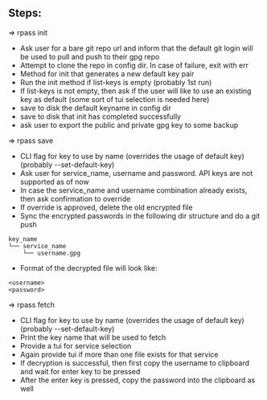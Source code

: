 ## Steps:

=> rpass init
- Ask user for a bare git repo url and inform that the default git login will be used to pull and push to their gpg repo
- Attempt to clone the repo in config dir. In case of failure, exit with err
- Method for init that generates a new default key pair
- Run the init method if list-keys is empty (probably 1st run)
- If list-keys is not empty, then ask if the user will like to use an existing key as default (some sort of tui selection is needed here)
- save to disk the default keyname in config dir
- save to disk that init has completed successfully
- ask user to export the public and private gpg key to some backup

=> rpass save
- CLI flag for key to use by name (overrides the usage of default key) (probably --set-default-key)
- Ask user for service_name, username and password. API keys are not supported as of now
- In case the service_name and username combination already exists, then ask confirmation to override
- If override is approved, delete the old encrypted file
- Sync the encrypted passwords in the following dir structure and do a git push

```
key_name
└── service_name
    └── username.gpg
```

- Format of the decrypted file will look like:

```
<username>
<password>
```

=> rpass fetch
- CLI flag for key to use by name (overrides the usage of default key) (probably --set-default-key)
- Print the key name that will be used to fetch
- Provide a tui for service selection
- Again provide tui if more than one file exists for that service
- If decryption is successful, then first copy the username to clipboard and wait for enter key to be pressed
- After the enter key is pressed, copy the password into the clipboard as well